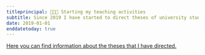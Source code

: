 ```yaml
---
titleprincipal: 👨🏽‍🏫 Starting my teaching activities
subtitle: Since 2019 I have started to direct theses of university students of <a href='https://www.etsit.upm.es/' target='_blank'>ETSIT-UPM</a>.
date: 2019-01-01
enddatetoday: true
---
```


<a href='/teaching' target='_blank'>Here you can find information about the theses that I have directed.</a>